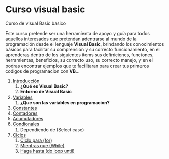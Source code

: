 # Curso visual basic

Curso de visual Basic basico


Este curso pretende ser una herramienta de apoyo y guía para todos aquellos interesados que pretendan adentrarse al mundo de la programación desde el lenguaje **Visual Basic**, 
brindando los conocimientos básicos para facilitar su comprensión y su correcto funcionamiento, en el aprenderas dentro de los siguientes items sus definiciones, funciones, herramientas, beneficios, su correcto uso, su correcto manejo, y en el podras encontrar ejemplos que te facilitaran para crear tus primeros codigos de programacion con **VB**...


1. [Introducción](introduccion/readme.md)
     1.  **¿Qué es Visual Basic?**
     2.  **Entorno de Visual Basic**
2. [Variables](Variables/readme.md)
     1. **¿Que son las variables en programacion?**
3. [Constantes](Constantes/readme.md)
4. [Contadores](Contadores/readme.md)
5. [Acumuladores](Acumuladores/readme.md)
6. [Condionales](Condicionales/readme.md)
     1. Dependiendo de (Select case)
8. [Ciclos](ciclos/)
     1. [Ciclo para (for)]()
     2. [Mientras que (While)]()
     3. [Haga hasta (do loop until)]()
